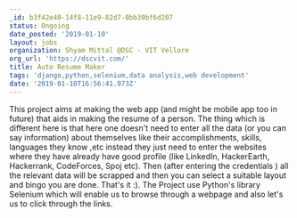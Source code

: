 ```yaml
---
_id: b3f42e40-14f8-11e9-82d7-0bb39bf6d207
status: Ongoing
date_posted: '2019-01-10'
layout: jobs
organization: Shyam Mittal @DSC - VIT Vellore
org_url: 'https://dscvit.com/'
title: Auto Resume Maker
tags: 'django,python,selenium,data analysis,web development'
date: '2019-01-10T16:56:41.973Z'
---
```

This project aims at making the web app (and might be mobile app too in future) that aids in making the resume of a person. The thing which is different here is that here one doesn't need to enter all the data (or you can say information) about themselves like their accomplishments, skills, languages they know ,etc instead they just need to enter the websites where they have already have good profile (like LinkedIn, HackerEarth, Hackerrank, CodeForces, Spoj etc). Then (after entering the credentials ) all the relevant data will be scrapped and then you can select a suitable layout and bingo you are done. That's it :). 
The Project use Python's library Selenium which will enable us to browse through a webpage and also let's us to click through the links.
